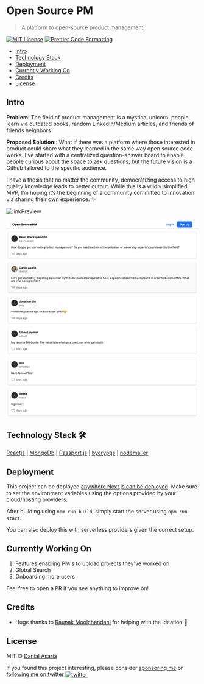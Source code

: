 # Open Source PM <!-- omit in toc -->

> A platform to open-source product management.

[![MIT License](https://img.shields.io/badge/license-MIT-blue)](https://github.com/transitive-bullshit/chatgpt-api/blob/main/license) [![Prettier Code Formatting](https://img.shields.io/badge/code_style-prettier-brightgreen.svg)](https://prettier.io)

- [Intro](#intro)
- [Technology Stack](#technology-stack-🛠️)
- [Deployment](#deployment)
- [Currently Working On](#currently-working-on)
- [Credits](#credits)
- [License](#license)


## Intro

**Problem**: The field of product management is a mystical unicorn: people learn via outdated books, random LinkedIn/Medium articles, and friends of friends neighbors

**Proposed Solution:**: What if there was a platform where those interested in product could share what they learned in the same way open source code works. I've started with a centralized question-answer board to enable people curious about the space to ask questions, but the future vision is a Github tailored to the specific audience.

I have a thesis that no matter the community, democratizing access to high quality knowledge leads to better output. While this is a wildly simplified MVP, I’m hoping it’s the beginning of a community committed to innovation via sharing their own experience. ✨



<img width="932" alt="linkPreview" src="https://user-images.githubusercontent.com/34591059/197075323-359e1872-ebb5-4c4a-b909-939f4ab1ecad.png">


<p>
  <img alt="Example usage" src="/feed.png">
</p>

## Technology Stack 🛠️

[Reactjs](https://reactjs.org/)
| [MongoDb](https://www.mongodb.com/)
| [Passport.js](https://www.passportjs.org/)
| [bycryptjs](https://www.npmjs.com/package/bcryptjs)
| [nodemailer](https://www.npmjs.com/package/nodemailer)

## Deployment

This project can be deployed [anywhere Next.js can be deployed](https://nextjs.org/docs/deployment). Make sure to set the environment variables using the options provided by your cloud/hosting providers.

After building using `npm run build`, simply start the server using `npm run start`.

You can also deploy this with serverless providers given the correct setup.

## Currently Working On 

1. Features enabling PM's to upload projects they've worked on
2. Global Search
3. Onboarding more users

Feel free to open a PR if you see anything to improve on!


## Credits
- Huge thanks to [Raunak Moolchandani](https://www.linkedin.com/in/raunak-moolchandani/) for helping with the ideation 🌟
## License

MIT © [Danial Asaria](https://danialasaria.com/)

If you found this project interesting, please consider [sponsoring me](https://github.com/sponsors/danialasaria) or <a href="https://twitter.com/danialasaria">following me on twitter <img src="https://storage.googleapis.com/saasify-assets/twitter-logo.svg" alt="twitter" height="24px" align="center"></a>